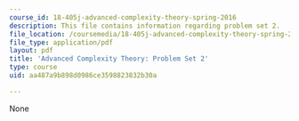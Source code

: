 ```yaml
---
course_id: 18-405j-advanced-complexity-theory-spring-2016
description: This file contains information regarding problem set 2.
file_location: /coursemedia/18-405j-advanced-complexity-theory-spring-2016/aa487a9b898d0986ce3598823832b30a_MIT18_405JS16_pset2.pdf
file_type: application/pdf
layout: pdf
title: 'Advanced Complexity Theory: Problem Set 2'
type: course
uid: aa487a9b898d0986ce3598823832b30a

---
```

None
